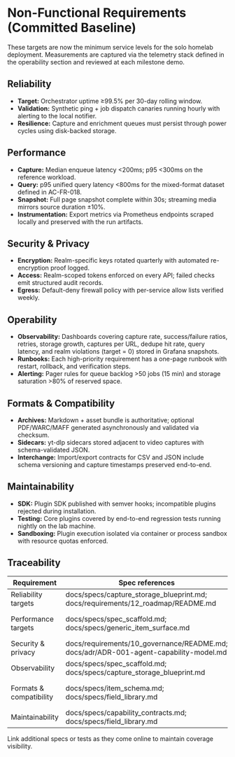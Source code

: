 # Non-Functional Requirements (Committed Baseline)

These targets are now the minimum service levels for the solo homelab deployment. Measurements are captured via the telemetry
stack defined in the operability section and reviewed at each milestone demo.

## Reliability
- **Target:** Orchestrator uptime ≥99.5% per 30-day rolling window.
- **Validation:** Synthetic ping + job dispatch canaries running hourly with alerting to the local notifier.
- **Resilience:** Capture and enrichment queues must persist through power cycles using disk-backed storage.

## Performance
- **Capture:** Median enqueue latency <200ms; p95 <300ms on the reference workload.
- **Query:** p95 unified query latency <800ms for the mixed-format dataset defined in AC-FR-018.
- **Snapshot:** Full page snapshot complete within 30s; streaming media mirrors source duration ±10%.
- **Instrumentation:** Export metrics via Prometheus endpoints scraped locally and preserved with the run artifacts.

## Security & Privacy
- **Encryption:** Realm-specific keys rotated quarterly with automated re-encryption proof logged.
- **Access:** Realm-scoped tokens enforced on every API; failed checks emit structured audit records.
- **Egress:** Default-deny firewall policy with per-service allow lists verified weekly.

## Operability
- **Observability:** Dashboards covering capture rate, success/failure ratios, retries, storage growth, captures per URL,
  dedupe hit rate, query latency, and realm violations (target = 0) stored in Grafana snapshots.
- **Runbooks:** Each high-priority requirement has a one-page runbook with restart, rollback, and verification steps.
- **Alerting:** Pager rules for queue backlog >50 jobs (15 min) and storage saturation >80% of reserved space.

## Formats & Compatibility
- **Archives:** Markdown + asset bundle is authoritative; optional PDF/WARC/MAFF generated asynchronously and validated via checksum.
- **Sidecars:** yt-dlp sidecars stored adjacent to video captures with schema-validated JSON.
- **Interchange:** Import/export contracts for CSV and JSON include schema versioning and capture timestamps preserved end-to-end.

## Maintainability
- **SDK:** Plugin SDK published with semver hooks; incompatible plugins rejected during installation.
- **Testing:** Core plugins covered by end-to-end regression tests running nightly on the lab machine.
- **Sandboxing:** Plugin execution isolated via container or process sandbox with resource quotas enforced.

## Traceability

| Requirement | Spec references | Automated coverage |
| --- | --- | --- |
| Reliability targets | docs/specs/capture_storage_blueprint.md; docs/requirements/12_roadmap/README.md | Monitoring canary scripts (planned) |
| Performance targets | docs/specs/spec_scaffold.md; docs/specs/generic_item_surface.md | tests/derived/test_project_metrics (latency proxies), performance benchmark harness (planned) |
| Security & privacy | docs/requirements/10_governance/README.md; docs/adr/ADR-001-agent-capability-model.md | Security drill scripts (TBD) |
| Observability | docs/specs/spec_scaffold.md; docs/specs/capture_storage_blueprint.md | Observability stub instrumentation (pending) |
| Formats & compatibility | docs/specs/item_schema.md; docs/specs/field_library.md | scripts/validate_schema.py; export/import regression tests (planned) |
| Maintainability | docs/specs/capability_contracts.md; docs/specs/field_library.md | tests/capabilities/test_capabilities.py |

Link additional specs or tests as they come online to maintain coverage visibility.
